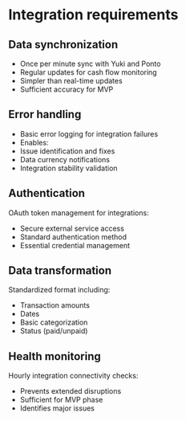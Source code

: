 # Integration requirements

## Data synchronization
- Once per minute sync with Yuki and Ponto
- Regular updates for cash flow monitoring
- Simpler than real-time updates
- Sufficient accuracy for MVP

## Error handling
- Basic error logging for integration failures
- Enables:
 - Issue identification and fixes
 - Data currency notifications
 - Integration stability validation

## Authentication
OAuth token management for integrations:
- Secure external service access
- Standard authentication method
- Essential credential management

## Data transformation
Standardized format including:
- Transaction amounts
- Dates 
- Basic categorization
- Status (paid/unpaid)

## Health monitoring
Hourly integration connectivity checks:
- Prevents extended disruptions
- Sufficient for MVP phase
- Identifies major issues